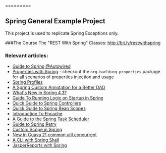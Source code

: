 =========

## Spring General Example Project

This project is used to replicate Spring Exceptions only.

###The Course
The "REST With Spring" Classes: http://bit.ly/restwithspring
 
### Relevant articles: 
- [Guide to Spring @Autowired](http://www.baeldung.com/spring-autowire)
- [Properties with Spring](http://www.baeldung.com/2012/02/06/properties-with-spring) - checkout the `org.baeldung.properties` package for all scenarios of properties injection and usage
- [Spring Profiles](http://www.baeldung.com/spring-profiles)
- [A Spring Custom Annotation for a Better DAO](http://www.baeldung.com/spring-annotation-bean-pre-processor)
- [What's New in Spring 4.3?](http://www.baeldung.com/whats-new-in-spring-4-3/)
- [Guide To Running Logic on Startup in Spring](http://www.baeldung.com/running-setup-logic-on-startup-in-spring)
- [Quick Guide to Spring Controllers](http://www.baeldung.com/spring-controllers)
- [Quick Guide to Spring Bean Scopes](http://www.baeldung.com/spring-bean-scopes)
- [Introduction To Ehcache](http://www.baeldung.com/ehcache)
- [A Guide to the Spring Task Scheduler](http://www.baeldung.com/spring-task-scheduler)
- [Guide to Spring Retry](http://www.baeldung.com/spring-retry)
- [Custom Scope in Spring](http://www.baeldung.com/spring-custom-scope)
- [New in Guava 21 common.util.concurrent](http://www.baeldung.com/guava-21-util-concurrent)
- [A CLI with Spring Shell](http://www.baeldung.com/spring-shell-cli)
- [JasperReports with Spring](http://www.baeldung.com/spring-jasper)
